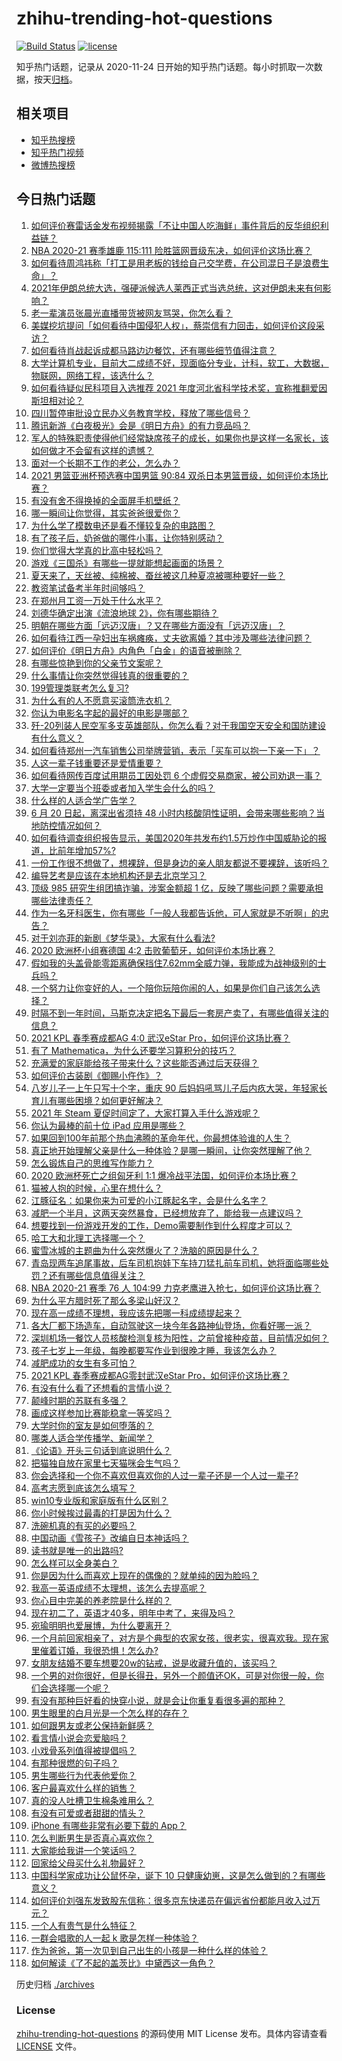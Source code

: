 # zhihu-trending-hot-questions

[![Build Status](https://github.com/justjavac/zhihu-trending-hot-questions/workflows/ci/badge.svg?branch=master)](https://github.com/justjavac/zhihu-trending-hot-questions/actions)
[![license](https://img.shields.io/github/license/justjavac/zhihu-trending-hot-questions)](https://github.com/justjavac/zhihu-trending-hot-questions/blob/master/LICENSE)

知乎热门话题，记录从 2020-11-24 日开始的知乎热门话题。每小时抓取一次数据，按天[归档](./archives)。

## 相关项目

- [知乎热搜榜](https://github.com/justjavac/zhihu-trending-top-search)
- [知乎热门视频](https://github.com/justjavac/zhihu-trending-hot-video)
- [微博热搜榜](https://github.com/justjavac/weibo-trending-hot-search)

## 今日热门话题

<!-- BEGIN -->
<!-- 最后更新时间 Sun Jun 20 2021 15:07:19 GMT+0800 (China Standard Time) -->

1. [如何评价赛雷话金发布视频揭露「不让中国人吃海鲜」事件背后的反华组织利益链？](https://www.zhihu.com/question/465827983)
2. [NBA 2020-21 赛季雄鹿 115:111
   险胜篮网晋级东决，如何评价这场比赛？](https://www.zhihu.com/question/466072954)
3. [如何看待周鸿祎称「打工是用老板的钱给自己交学费，在公司混日子是浪费生命」？](https://www.zhihu.com/question/465936066)
4. [2021年伊朗总统大选，强硬派候选人莱西正式当选总统，这对伊朗未来有何影响？](https://www.zhihu.com/question/465948308)
5. [老一辈演员张晨光直播带货被网友骂哭，你怎么看？](https://www.zhihu.com/question/465922667)
6. [美媒挖坑提问「如何看待中国侵犯人权」，蔡崇信有力回击，如何评价这段采访？](https://www.zhihu.com/question/465932695)
7. [如何看待肖战起诉成都马路边边餐饮，还有哪些细节值得注意？](https://www.zhihu.com/question/465777508)
8. [大学计算机专业，目前大二成绩不好，现面临分专业，计科，软工，大数据，物联网，网络工程，该选什么？](https://www.zhihu.com/question/461632323)
9. [如何看待疑似民科项目入选推荐 2021
   年度河北省科学技术奖，宣称推翻爱因斯坦相对论？](https://www.zhihu.com/question/465966475)
10. [四川暂停审批设立民办义务教育学校，释放了哪些信号？](https://www.zhihu.com/question/465529577)
11. [腾讯新游《白夜极光》会是《明日方舟》的有力竞品吗？](https://www.zhihu.com/question/465575252)
12. [军人的特殊职责使得他们经常缺席孩子的成长，如果你也是这样一名家长，该如何做才不会留有这样的遗憾？](https://www.zhihu.com/question/462405175)
13. [面对一个长期不工作的老公，怎么办？](https://www.zhihu.com/question/403831716)
14. [2021 男篮亚洲杯预选赛中国男篮 90:84
    双杀日本男篮晋级，如何评价本场比赛？](https://www.zhihu.com/question/465993602)
15. [有没有舍不得换掉的全面屏手机壁纸？](https://www.zhihu.com/question/420662927)
16. [哪一瞬间让你觉得，其实爸爸很爱你？](https://www.zhihu.com/question/465743920)
17. [为什么学了模数电还是看不懂较复杂的电路图？](https://www.zhihu.com/question/432824969)
18. [有了孩子后，奶爸做的哪件小事，让你特别感动？](https://www.zhihu.com/question/464550144)
19. [你们觉得大学真的比高中轻松吗？](https://www.zhihu.com/question/460551661)
20. [游戏《三国杀》有哪些一提就能想起画面的场景？](https://www.zhihu.com/question/464961456)
21. [夏天来了，天丝被、纯棉被、蚕丝被这几种夏凉被哪种要好一些？](https://www.zhihu.com/question/29937440)
22. [教资笔试备考半年时间够吗？](https://www.zhihu.com/question/460126171)
23. [在郑州月工资一万处于什么水平？](https://www.zhihu.com/question/321818772)
24. [刘德华确定出演《流浪地球 2》，你有哪些期待？](https://www.zhihu.com/question/465932631)
25. [明朝在哪些方面「远迈汉唐」？又在哪些方面没有「远迈汉唐」？](https://www.zhihu.com/question/333489900)
26. [如何看待江西一孕妇出车祸瘫痪，丈夫欲离婚？其中涉及哪些法律问题？](https://www.zhihu.com/question/465900205)
27. [如何评价《明日方舟》内角色「白金」的语音被删除？](https://www.zhihu.com/question/465970918)
28. [有哪些惊艳到你的父亲节文案呢？](https://www.zhihu.com/question/464228381)
29. [什么事情让你突然觉得钱真的很重要的？](https://www.zhihu.com/question/462698824)
30. [199管理类联考怎么复习?](https://www.zhihu.com/question/396397053)
31. [为什么有的人不愿意买滚筒洗衣机？](https://www.zhihu.com/question/393287010)
32. [你认为电影名字起的最好的电影是哪部？](https://www.zhihu.com/question/464066501)
33. [歼-20列装人民空军多支英雄部队，你怎么看？对于我国空天安全和国防建设有什么意义？](https://www.zhihu.com/question/465781827)
34. [如何看待郑州一汽车销售公司举牌营销，表示「买车可以抱一下亲一下」？](https://www.zhihu.com/question/465898157)
35. [人这一辈子钱重要还是爱情重要？](https://www.zhihu.com/question/465525426)
36. [如何看待网传百度试用期员工因处罚 6
    个虚假交易商家，被公司劝退一事？](https://www.zhihu.com/question/465745130)
37. [大学一定要当个班委或者加入学生会什么的吗？](https://www.zhihu.com/question/461953477)
38. [什么样的人适合学广告学？](https://www.zhihu.com/question/24114457)
39. [6 月 20 日起，离深出省须持 48
    小时内核酸阴性证明，会带来哪些影响？当地防控情况如何？](https://www.zhihu.com/question/466006647)
40. [如何看待调查组织报告显示，美国2020年共发布约1.5万炒作中国威胁论的报道，比前年增加57%?](https://www.zhihu.com/question/465877952)
41. [一份工作很不想做了，想裸辞，但是身边的亲人朋友都说不要裸辞，该听吗？](https://www.zhihu.com/question/460590926)
42. [编导艺考是应该在本地机构还是去北京学习？](https://www.zhihu.com/question/457918712)
43. [顶级 985 研究生组团搞诈骗，涉案金额超 1
    亿，反映了哪些问题？需要承担哪些法律责任？](https://www.zhihu.com/question/465557339)
44. [作为一名牙科医生，你有哪些「一般人我都告诉他，可人家就是不听啊」的忠告？](https://www.zhihu.com/question/56477060)
45. [对于刘亦菲的新剧《梦华录》，大家有什么看法?](https://www.zhihu.com/question/463716425)
46. [2020 欧洲杯小组赛德国 4:2
    击败葡萄牙，如何评价本场比赛？](https://www.zhihu.com/question/466062228)
47. [假如我的头盖骨能零距离确保挡住7.62mm全威力弹，我能成为战神级别的士兵吗？](https://www.zhihu.com/question/444459120)
48. [一个努力让你变好的人，一个陪你玩陪你闹的人，如果是你们自己该怎么选择？](https://www.zhihu.com/question/464726557)
49. [时隔不到一年时间，马斯克决定把名下最后一套房产卖了，有哪些值得关注的信息？](https://www.zhihu.com/question/465124442)
50. [2021 KPL 春季赛成都AG 4:0 武汉eStar
    Pro，如何评价这场比赛？](https://www.zhihu.com/question/466024468)
51. [有了 Mathematica，为什么还要学习算积分的技巧？](https://www.zhihu.com/question/465906679)
52. [充满爱的家庭能给孩子带来什么？这些能否通过后天获得？](https://www.zhihu.com/question/465547566)
53. [如何评价古装剧《御赐小仵作》？](https://www.zhihu.com/question/457117887)
54. [八岁儿子一上午只写十个字，重庆 90
    后妈妈吼骂儿子后内疚大哭，年轻家长育儿有哪些困境？如何更好解决？](https://www.zhihu.com/question/465723069)
55. [2021 年 Steam 夏促时间定了，大家打算入手什么游戏呢？](https://www.zhihu.com/question/456973633)
56. [你认为最棒的前十位 iPad 应用是哪些？](https://www.zhihu.com/question/34453138)
57. [如果回到100年前那个热血沸腾的革命年代，你最想体验谁的人生？](https://www.zhihu.com/question/460118166)
58. [真正地开始理解父亲是什么一种体验？是哪一瞬间，让你突然理解了他？](https://www.zhihu.com/question/47606616)
59. [怎么锻炼自己的思维写作能力？](https://www.zhihu.com/question/454559985)
60. [2020 欧洲杯死亡之组匈牙利 1:1
    爆冷战平法国，如何评价本场比赛？](https://www.zhihu.com/question/465967890)
61. [猫被人抱的时候，心里在想什么？](https://www.zhihu.com/question/463390158)
62. [江豚征名：如果你来为可爱的小江豚起名字，会是什么名字？](https://www.zhihu.com/question/465558759)
63. [减肥一个半月，这两天突然暴食，已经想放弃了，能给我一点建议吗？](https://www.zhihu.com/question/460226695)
64. [想要找到一份游戏开发的工作，Demo需要制作到什么程度才可以？](https://www.zhihu.com/question/458749690)
65. [哈工大和北理工选择哪一个？](https://www.zhihu.com/question/329076452)
66. [蜜雪冰城的主题曲为什么突然爆火了？洗脑的原因是什么？](https://www.zhihu.com/question/464996660)
67. [青岛现两车追尾事故，后车司机抱娃下车持刀猛扎前车司机，她将面临哪些处罚？还有哪些信息值得关注？](https://www.zhihu.com/question/465539331)
68. [NBA 2020-21 赛季 76 人 104:99
    力克老鹰进入抢七，如何评价这场比赛？](https://www.zhihu.com/question/465879543)
69. [为什么平方腊时死了那么多梁山好汉？](https://www.zhihu.com/question/459476694)
70. [现在高一成绩不理想，我应该先把哪一科成绩提起来？](https://www.zhihu.com/question/460555751)
71. [各大厂都下场造车，自动驾驶这一块今年各路神仙登场，你看好哪一派？](https://www.zhihu.com/question/449638288)
72. [深圳机场一餐饮人员核酸检测复核为阳性，之前曾接种疫苗，目前情况如何？](https://www.zhihu.com/question/465742318)
73. [孩子七岁上一年级，每晚都要写作业到很晚才睡，我该怎么办？](https://www.zhihu.com/question/453264257)
74. [减肥成功的女生有多可怕？](https://www.zhihu.com/question/286406704)
75. [2021 KPL 春季赛成都AG零封武汉eStar
    Pro，如何评价这场比赛？](https://www.zhihu.com/question/466022827)
76. [有没有什么看了还想看的言情小说？](https://www.zhihu.com/question/348095356)
77. [颠峰时期的苏联有多强？](https://www.zhihu.com/question/35905985)
78. [画成这样参加比赛能稳拿一等奖吗？](https://www.zhihu.com/question/460339045)
79. [大学时你的室友是如何堕落的？](https://www.zhihu.com/question/351402740)
80. [哪类人适合学传播学、新闻学？](https://www.zhihu.com/question/358819557)
81. [《论语》开头三句话到底说明什么？](https://www.zhihu.com/question/458542584)
82. [把猫独自放在家里七天猫咪会生气吗？](https://www.zhihu.com/question/297157565)
83. [你会选择和一个你不喜欢但喜欢你的人过一辈子还是一个人过一辈子?](https://www.zhihu.com/question/461105913)
84. [高考志愿到底该怎么填写？](https://www.zhihu.com/question/409122324)
85. [win10专业版和家庭版有什么区别？](https://www.zhihu.com/question/51633999)
86. [你小时候挨过最毒的打是因为什么？](https://www.zhihu.com/question/387847644)
87. [洗碗机真的有买的必要吗？](https://www.zhihu.com/question/460686191)
88. [中国动画《雪孩子》改编自日本神话吗？](https://www.zhihu.com/question/465234646)
89. [读书就是唯一的出路吗?](https://www.zhihu.com/question/461143396)
90. [怎么样可以全身美白？](https://www.zhihu.com/question/24969320)
91. [你是因为什么而喜欢上现在的偶像的？就单纯的因为脸吗？](https://www.zhihu.com/question/457095758)
92. [我高一英语成绩不太理想，该怎么去提高呢？](https://www.zhihu.com/question/463008113)
93. [你心目中完美的养老院是什么样的？](https://www.zhihu.com/question/403290284)
94. [现在初二了，英语才40多，明年中考了，来得及吗？](https://www.zhihu.com/question/463442997)
95. [宛瑜明明也爱展博，为什么要离开？](https://www.zhihu.com/question/443423809)
96. [一个月前回家相亲了，对方是个典型的农家女孩，很老实，很喜欢我。现在家里催着订婚，我很恐惧！怎么办?](https://www.zhihu.com/question/465677410)
97. [女朋友结婚不要车想要20w的钻戒，说是收藏升值的，该买吗？](https://www.zhihu.com/question/460481721)
98. [一个男的对你很好，但是长得丑，另外一个颜值还OK，可是对你很一般，你们会选择哪一个呢？](https://www.zhihu.com/question/463039719)
99. [有没有那种巨好看的快穿小说，就是会让你重复看很多遍的那种？](https://www.zhihu.com/question/384160568)
100. [男生眼里的白月光是一个怎么样的存在？](https://www.zhihu.com/question/277228908)
101. [如何跟男友或老公保持新鲜感？](https://www.zhihu.com/question/323121337)
102. [看言情小说会恋爱脑吗？](https://www.zhihu.com/question/459727415)
103. [小戏骨系列值得被提倡吗？](https://www.zhihu.com/question/354286546)
104. [有那种很燃的句子吗？](https://www.zhihu.com/question/457916101)
105. [男生哪些行为代表他爱你？](https://www.zhihu.com/question/460665781)
106. [客户最喜欢什么样的销售？](https://www.zhihu.com/question/379701960)
107. [真的没人吐槽卫生棉条难用么？](https://www.zhihu.com/question/300142490)
108. [有没有可爱或者甜甜的情头？](https://www.zhihu.com/question/391413854)
109. [iPhone 有哪些非常有必要下载的 App？](https://www.zhihu.com/question/28306141)
110. [怎么判断男生是否真心喜欢你？](https://www.zhihu.com/question/431695365)
111. [大家能给我讲一个笑话吗？](https://www.zhihu.com/question/464776360)
112. [回家给父母买什么礼物最好？](https://www.zhihu.com/question/19553791)
113. [中国科学家成功让公鼠怀孕，诞下 10
     只健康幼崽，这是怎么做到的？有哪些意义？](https://www.zhihu.com/question/465862552)
114. [如何评价刘强东发致股东信称：很多京东快递员在偏远省份都能月收入过万元？](https://www.zhihu.com/question/465738678)
115. [一个人有贵气是什么特征？](https://www.zhihu.com/question/61071183)
116. [一群会唱歌的人一起 k 歌是怎样一种体验？](https://www.zhihu.com/question/34563032)
117. [作为爸爸，第一次见到自己出生的小孩是一种什么样的体验？](https://www.zhihu.com/question/352453251)
118. [如何解读《了不起的盖茨比》中黛西这一角色？](https://www.zhihu.com/question/464349748)

<!-- END -->

历史归档 [./archives](./archives)

### License

[zhihu-trending-hot-questions](https://github.com/justjavac/zhihu-trending-hot-questions)
的源码使用 MIT License 发布。具体内容请查看 [LICENSE](./LICENSE) 文件。
